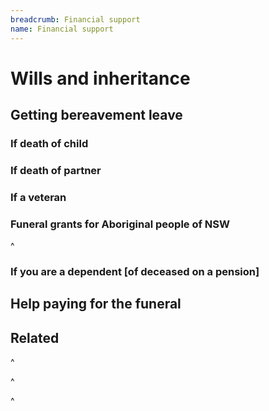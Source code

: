 ```yaml
---
breadcrumb: Financial support
name: Financial support
---
```

Wills and inheritance
===========================
## Getting bereavement leave
### If death of child
### If death of partner
### If a veteran


### Funeral grants for Aboriginal people of NSW

^<!-- http://alc.org.au/nswalc-in-the-community/funeral-fund.aspx -->

### If you are a dependent [of deceased on a pension]
## Help paying for the funeral
## Related

^<!--https://legalanswers.sl.nsw.gov.au/rest-assured-legal-guide-wills-estates-and-funerals/financial-assistance-funerals--> 

^<!-- Centrelink financial information service https://www.humanservices.gov.au/individuals/services/financial-information-service -->

^<!-- MoneySmart (ASIC) coping with the loss of a partner: https://www.moneysmart.gov.au/life-events-and-you/life-events/losing-your-partner -->
